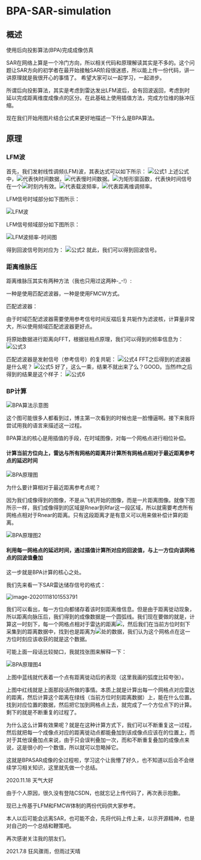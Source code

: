 # BPA-SAR-simulation
## 概述

使用后向投影算法(BPA)完成成像仿真

SAR在网络上算是一个冷门方向，所以相关代码和原理解读其实是不多的。这个问题让SAR方向的初学者在最开始接触SAR阶段很迷惑，所以能上传一份代码，讲一讲原理就是我很开心的事情了。
希望大家可以一起学习，一起进步。

所谓后向投影算法，其实是考虑到雷达发出LFM波后，会有回波返回，考虑到时延以完成距离维度成像点的区分。在此基础上使用插值方法，完成方位维的脉冲压缩。

现在我们开始用图片结合公式来更好地描述一下什么是BPA算法。

## 原理

### LFM波

首先，我们发射线性调频(LFM)波，其表达式可以如下所示：
![公式1](README.assets/公式1.png)
上述公式中，![](http://latex.codecogs.com/png.latex?\dpi{110}&space;t_{fast})代表快时间数据，![](http://latex.codecogs.com/png.latex?\dpi{110}&space;t_{slow})代表慢时间数据。![](http://latex.codecogs.com/png.latex?\dpi{110}&space;rect)为矩形窗函数，代表快时间信号在一个![](http://latex.codecogs.com/png.latex?\dpi{110}&space;T_r)时刻内有效。![](http://latex.codecogs.com/png.latex?\dpi{110}&space;f_c)代表载波频率，![](http://latex.codecogs.com/png.latex?\dpi{110}&space;K_r)代表距离维调频率。

LFM信号时域部分如下图所示：

![LFM波](README.assets/LFM波.jpg)

LFM信号频域部分如下图所示：

![LFM波频率-时间图](README.assets/LFM波频率-时间图.jpg)

得到回波信号则对应为：
![公式2](README.assets/公式2.png)
就此，我们可以得到回波信号。



### 距离维脉压

距离维脉压其实有两种方法（我也只用过这两种-_-!）:

一种是使用匹配滤波器，一种是使用FMCW方式。

匹配滤波器：

由于时域匹配滤波器需要使用参考信号时间反褶后复共轭作为滤波核，计算量非常大，所以使用频域匹配滤波器更好点。

将原始数据进行距离向FFT，根据驻相点原理，我们可以得到的频率信息为：
![公式3](README.assets/公式3.png)


匹配滤波器是发射信号（参考信号）的复共轭：
![公式4](README.assets/公式4.png)
FFT之后得到的滤波器是什么呢？
![公式5](README.assets/公式5.png)
好了，这么一乘，结果不就出来了么？GOOD。当然ifft之后得到的结果是这个样子：
![公式6](README.assets/公式6.png)


### BP计算

![BPA算法示意图](README.assets/BPA算法示意图.png)

这个图可能很多人都看到过，博主第一次看到的时候也是一脸懵逼啊。接下来我将尝试用我的语言来描述这一过程。

BPA算法的核心是用插值的手段，在时域图像，对每一个网格点进行相位补偿。

#### 计算当前方位向上，雷达与所有网格的距离并计算所有网格点相对于最近距离参考点的延迟时间

![BPA原理图](README.assets/BPA原理图1.jpg)

为什么要计算相对于最近距离参考点呢？

因为我们成像得到的图像，不是从飞机开始的图像，而是一片距离图像。就像下图所示一样，我们成像得到的区域是Rnear到Rfar这一段区域，所以就需要考虑所有网格点相对于Rnear的距离。只有这段距离才是有意义可以用来做补偿计算的距离。

![BPA原理图2](README.assets/BPA原理图2.jpg)

#### 利用每一网格点的延迟时间，通过插值计算所对应的回波值，与上一方位向该网格点的回波值叠加



这一步就是BPA计算的核心之处。

我们先来看一下SAR雷达储存信号的格式：

![image-20201118101553791](README.assets/BPA原理图3.png)



我们可以看出，每一方位向都储存着该时刻距离维信息。但是由于距离徙动现象，所以距离向脉压后，我们得到的成像数据是一个圆弧线。我们现在要做的就是，计算这一时刻下，每一个网格点相对于雷达的距离![](http://latex.codecogs.com/png.latex?\dpi{110}&space;R)，然后我们在当前方位时刻下采集到的距离数据中，找到也是距离为![](http://latex.codecogs.com/png.latex?\dpi{110}&space;R)处的数据，我们认为这个网格点在这一方位时刻应该收获的就是这个数据。

可能上面一段话比较拗口，我就找张图来解释一下：

![BPA原理图4](README.assets/BPA原理图4.jpg)

上图中蓝线就代表着一个点有距离徙动后的表现（这里我画的弧度比较夸张）。

上图中红线就是上面那段话所做的事情。本质上就是计算出每一个网格点对应雷达的距离，然后计算这个距离在绿线（当前方位时刻距离数据）上，能在什么位置。找到对应位置的数据，然后把它加到网格点上去，就完成了一个方位点下的计算。剩下的就是不断重复的过程了。

为什么这么计算有效果呢？就是在这种计算方式下，我们可以不断重复这一过程，然后就把每一个成像点对应的距离徙动点都能叠加到该成像点应该在的位置上，而对于其他误叠加点来说，由于只会误判叠加一次，而和不断重复叠加的成像点来说，这是很小的一个数值，所以就可以忽略掉它。

这就是BPASAR成像的全过程啦，学习这个让我懵了好久，也不知道以后会不会继续学习相关知识，这里就先做一个总结。

2020.11.18 天气大好

由于个人原因，很久没有登陆CSDN，也就忘记上传代码了，再次表示抱歉。

现已上传基于LFM和FMCW体制的两份代码供大家参考。

本人以后可能会远离SAR，也可能不会，先将代码上传上来，以示开源精神，也是对自己的一个总结和鞭策吧。

再次感谢关注我的朋友们。

2021.7.8 狂风骤雨，但雨过天晴
